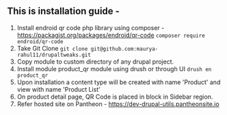 ## This is installation guide -

1. Install endroid qr code php library using composer - https://packagist.org/packages/endroid/qr-code
  ```composer require endroid/qr-code```
2. Take Git Clone
  ```git clone git@github.com:maurya-rahul11/drupaltweaks.git```
3. Copy module to custom directory of any drupal project.
4. Install module product_qr module using drush or through UI
  ```drush en product_qr```
5. Upon installation a content type will be created with name 'Product' and view with name 'Product List'
6. On product detail page, QR Code is placed in block in Sidebar region.
7. Refer hosted site on Pantheon - https://dev-drupal-utils.pantheonsite.io